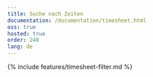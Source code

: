 ```yaml
---
title: Suche nach Zeiten
documentation: /documentation/timesheet.html
oss: true
hosted: true
order: 240
lang: de
---
```


{% include features/timesheet-filter.md %}

